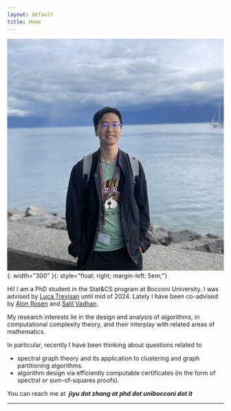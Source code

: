 ```yaml
---
layout: default
title: Home
---
```




![photo](/assets/photo.jpg){: width="300" }{: style="float: right; margin-left: 5em;"}


Hi! I am a PhD student in the Stat&CS program at Bocconi University. I was advised by [Luca Trevisan](https://lucatrevisan.github.io/) until mid of 2024. Lately I have been co-advised by [Alon Rosen](https://www.alonrosen.net/) and [Salil Vadhan](https://salil.seas.harvard.edu/).

My research interests lie in the design and analysis of algorithms, in computational complexity theory, and their interplay with related areas of mathematics.

In particular, recently I have been thinking about questions related to

* spectral graph theory and its application to clustering and graph partitioning algorithms.
* algorithm design via efficiently computable certificates (in the form of spectral or sum-of-squares proofs).


You can reach me at &nbsp;***jiyu dot zhang at phd dot unibocconi dot it***

---







